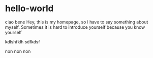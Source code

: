 # hello-world
ciao bene
Hey, this is my homepage, so I have to say something about myself. Sometimes it is hard to introduce yourself because you know yourself 

kdlshfklh
sdfkdsf


non non non
